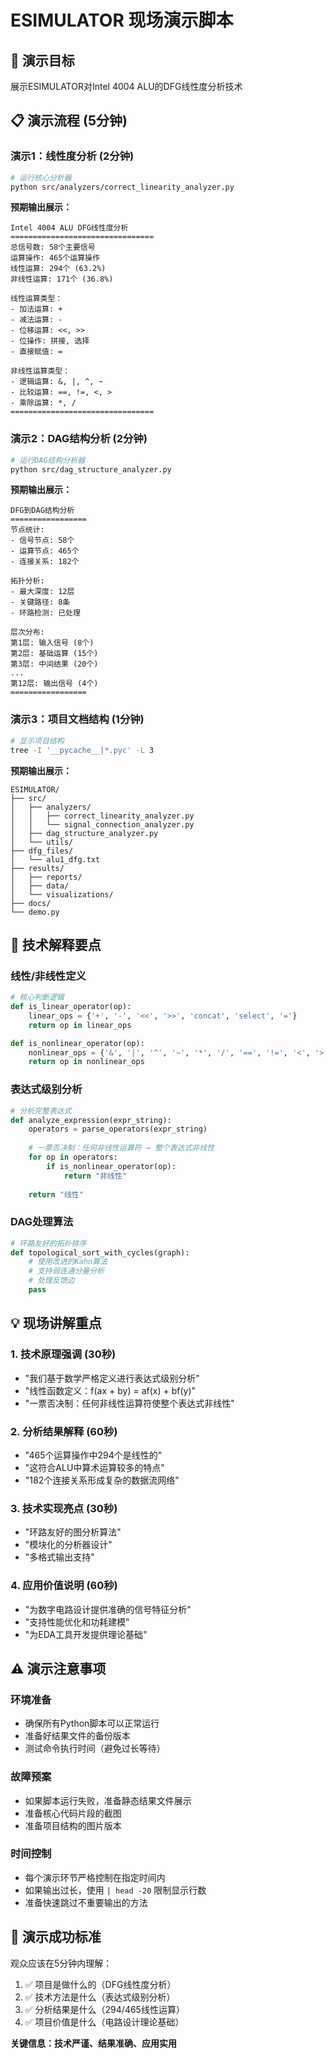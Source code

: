 # ESIMULATOR 现场演示脚本

## 🎯 演示目标
展示ESIMULATOR对Intel 4004 ALU的DFG线性度分析技术

## 📋 演示流程 (5分钟)

### 演示1：线性度分析 (2分钟)
```bash
# 运行核心分析器
python src/analyzers/correct_linearity_analyzer.py
```

**预期输出展示：**
```
Intel 4004 ALU DFG线性度分析
================================
总信号数: 58个主要信号  
运算操作: 465个运算操作
线性运算: 294个 (63.2%)
非线性运算: 171个 (36.8%)

线性运算类型：
- 加法运算: +
- 减法运算: -  
- 位移运算: <<, >>
- 位操作: 拼接, 选择
- 直接赋值: =

非线性运算类型：
- 逻辑运算: &, |, ^, ~
- 比较运算: ==, !=, <, >
- 乘除运算: *, /
================================
```

### 演示2：DAG结构分析 (2分钟)
```bash
# 运行DAG结构分析器
python src/dag_structure_analyzer.py
```

**预期输出展示：**
```
DFG到DAG结构分析
=================
节点统计:
- 信号节点: 58个
- 运算节点: 465个
- 连接关系: 182个

拓扑分析:
- 最大深度: 12层
- 关键路径: 8条
- 环路检测: 已处理

层次分布:
第1层: 输入信号 (8个)
第2层: 基础运算 (15个)  
第3层: 中间结果 (20个)
...
第12层: 输出信号 (4个)
=================
```

### 演示3：项目文档结构 (1分钟)
```bash
# 显示项目结构
tree -I '__pycache__|*.pyc' -L 3
```

**预期输出展示：**
```
ESIMULATOR/
├── src/
│   ├── analyzers/
│   │   ├── correct_linearity_analyzer.py
│   │   └── signal_connection_analyzer.py
│   ├── dag_structure_analyzer.py
│   └── utils/
├── dfg_files/
│   └── alu1_dfg.txt
├── results/
│   ├── reports/
│   ├── data/
│   └── visualizations/
├── docs/
└── demo.py
```

## 🔧 技术解释要点

### 线性/非线性定义
```python
# 核心判断逻辑
def is_linear_operator(op):
    linear_ops = {'+', '-', '<<', '>>', 'concat', 'select', '='}
    return op in linear_ops

def is_nonlinear_operator(op):  
    nonlinear_ops = {'&', '|', '^', '~', '*', '/', '==', '!=', '<', '>'}
    return op in nonlinear_ops
```

### 表达式级别分析
```python
# 分析完整表达式
def analyze_expression(expr_string):
    operators = parse_operators(expr_string)
    
    # 一票否决制：任何非线性运算符 → 整个表达式非线性
    for op in operators:
        if is_nonlinear_operator(op):
            return "非线性"
    
    return "线性"
```

### DAG处理算法
```python
# 环路友好的拓扑排序
def topological_sort_with_cycles(graph):
    # 使用改进的Kahn算法
    # 支持弱连通分量分析
    # 处理反馈边
    pass
```

## 💡 现场讲解重点

### 1. 技术原理强调 (30秒)
- "我们基于数学严格定义进行表达式级别分析"
- "线性函数定义：f(ax + by) = af(x) + bf(y)"
- "一票否决制：任何非线性运算符使整个表达式非线性"

### 2. 分析结果解释 (60秒)
- "465个运算操作中294个是线性的"
- "这符合ALU中算术运算较多的特点"
- "182个连接关系形成复杂的数据流网络"

### 3. 技术实现亮点 (30秒)
- "环路友好的图分析算法"
- "模块化的分析器设计"
- "多格式输出支持"

### 4. 应用价值说明 (60秒)
- "为数字电路设计提供准确的信号特征分析"
- "支持性能优化和功耗建模"
- "为EDA工具开发提供理论基础"

## ⚠️ 演示注意事项

### 环境准备
- 确保所有Python脚本可以正常运行
- 准备好结果文件的备份版本
- 测试命令执行时间（避免过长等待）

### 故障预案
- 如果脚本运行失败，准备静态结果文件展示
- 准备核心代码片段的截图
- 准备项目结构的图片版本

### 时间控制
- 每个演示环节严格控制在指定时间内
- 如果输出过长，使用 `| head -20` 限制显示行数
- 准备快速跳过不重要输出的方法

## 🎯 演示成功标准

观众应该在5分钟内理解：
1. ✅ 项目是做什么的（DFG线性度分析）
2. ✅ 技术方法是什么（表达式级别分析）
3. ✅ 分析结果是什么（294/465线性运算）
4. ✅ 项目价值是什么（电路设计理论基础）

**关键信息：技术严谨、结果准确、应用实用**
